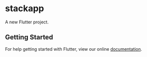 # stackapp

A new Flutter project.

## Getting Started

For help getting started with Flutter, view our online
[documentation](https://flutter.io/).
